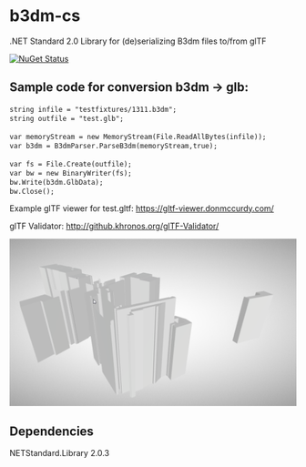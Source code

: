# b3dm-cs

.NET Standard 2.0 Library for (de)serializing B3dm files to/from glTF

[![NuGet Status](http://img.shields.io/nuget/v/b3dm-tile.svg?style=flat)](https://www.nuget.org/packages/b3dm-tile/)

## Sample code for conversion b3dm -> glb:

```
string infile = "testfixtures/1311.b3dm";
string outfile = "test.glb";

var memoryStream = new MemoryStream(File.ReadAllBytes(infile));
var b3dm = B3dmParser.ParseB3dm(memoryStream,true);

var fs = File.Create(outfile);
var bw = new BinaryWriter(fs);
bw.Write(b3dm.GlbData);
bw.Close();
```

Example glTF viewer for test.gltf: https://gltf-viewer.donmccurdy.com/

glTF Validator: http://github.khronos.org/glTF-Validator/

<img src="gltf.png"/>

## Dependencies

NETStandard.Library 2.0.3
